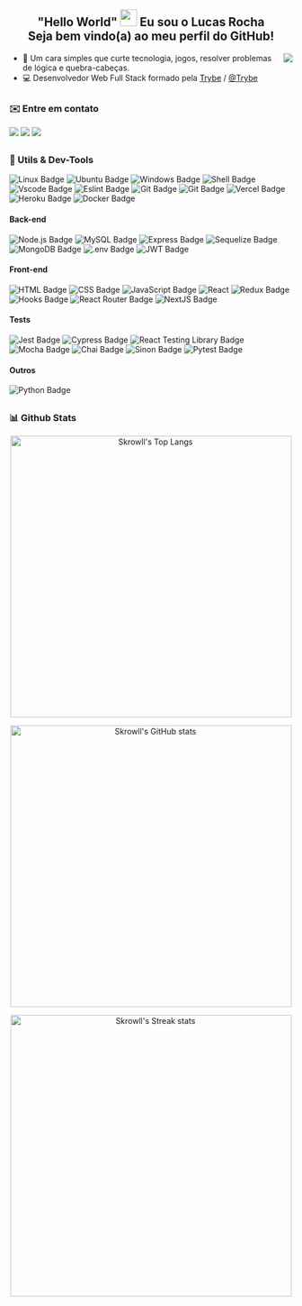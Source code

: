 <h2 align="center">"Hello World" <img width="30px" src="https://em-content.zobj.net/source/noto-emoji-animations/344/waving-hand_1f44b.gif"/>  Eu sou o Lucas Rocha <br> Seja bem vindo(a) ao meu perfil do GitHub!</h2>
<img align="right" src ="https://raw.githubusercontent.com/gist/skrowll/f6c3e204963fbb25bfd7f1cc3a7014af/raw/ddcf260798e5c279c84d257d649b94d6806e2e68/githubcard-v2.svg"/>

- 🚀 Um cara simples que curte tecnologia, jogos, resolver problemas de lógica e quebra-cabeças.
- 💻 Desenvolvedor Web Full Stack formado pela [Trybe](https://www.betrybe.com/) / [@Trybe](https://github.com/tryber)
##
### ✉️ Entre em contato ###
<a href="mailto:lucasdejesus.rocha@hotmail.com" target="_blank"><img src="https://img.shields.io/badge/-email-323330?style=for-the-badge&logo=gmail&logoColor=red"></a>
<a href="https://api.whatsapp.com/send?phone=5511964421447" target="_blank"><img src="https://img.shields.io/badge/-whatsapp-323330?style=for-the-badge&logo=whatsapp&logoColor=green"></a>
<a href="https://www.linkedin.com/in/lucasjrocha/" target="_blank"><img src="https://img.shields.io/badge/-LinkedIn-323330?style=for-the-badge&logo=linkedin&logoColor=blue"></a> 
##
### 🧰 Utils & Dev-Tools ###
![Linux Badge](https://img.shields.io/badge/Linux-323330?style=for-the-badge&logo=linux&logoColor=black)
![Ubuntu Badge](https://img.shields.io/badge/Ubuntu-323330?style=for-the-badge&logo=ubuntu&logoColor=orange)
![Windows Badge](https://img.shields.io/badge/Windows-323330?style=for-the-badge&logo=windows&logoColor=dodgerblue)
![Shell Badge](https://img.shields.io/badge/shell-323330?style=for-the-badge&logo=powershell&logoColor=white)
![Vscode Badge](https://img.shields.io/badge/Vscode-323330?style=for-the-badge&logo=visual%20studio&logoColor=blue)
![Eslint Badge](https://img.shields.io/badge/eslint-323330?style=for-the-badge&logo=eslint&logoColor=mediumslateblue)
![Git Badge](https://img.shields.io/badge/-Git-323330?style=for-the-badge&logo=git&logoColor=red)
![Git Badge](https://img.shields.io/badge/-GitHub-323330?style=for-the-badge&logo=github&logoColor=red)
![Vercel Badge](https://img.shields.io/badge/Vercel-323330?style=for-the-badge&logo=vercel&logoColor=white)
![Heroku Badge](https://img.shields.io/badge/Heroku-323330?style=for-the-badge&logo=heroku&logoColor=blueviolet)
![Docker Badge](https://img.shields.io/badge/Docker-323330?style=for-the-badge&logo=Docker&logoColor=blue)
#### Back-end ####
![Node.js Badge](https://img.shields.io/badge/-Node.js-323330?style=for-the-badge&logo=node.js&logoColor=green)
![MySQL Badge](https://img.shields.io/badge/MySQL-323330?style=for-the-badge&logo=mysql&logoColor=blue)
![Express Badge](https://img.shields.io/badge/-Express.js-323330?style=for-the-badge&logo=Express&logoColor=black)
![Sequelize Badge](https://img.shields.io/badge/-Sequelize-323330?style=for-the-badge&logo=sequelize&logoColor=blue)
![MongoDB Badge](https://img.shields.io/badge/-Mongodb-323330?style=for-the-badge&logo=mongodb&logoColor=green)
![.env Badge](https://img.shields.io/badge/.env-323330?style=for-the-badge&logo=.env&logoColor=yellow)
![JWT Badge](https://img.shields.io/badge/json%20web%20tokens-323330?style=for-the-badge&logo=json-web-tokens&logoColor=magenta)
#### Front-end ####
![HTML Badge](https://img.shields.io/badge/-HTML-323330?style=for-the-badge&logo=html5&logoColor=orange)
![CSS Badge](https://img.shields.io/badge/-CSS-323330?style=for-the-badge&logo=css3&logoColor=blue)
![JavaScript Badge](https://img.shields.io/badge/JavaScript-323330?style=for-the-badge&logo=javascript&logoColor=F7DF1E)
![React](https://img.shields.io/badge/react-323330?style=for-the-badge&logo=react&logoColor=cyan)
![Redux Badge](https://img.shields.io/badge/-Redux-323330?style=for-the-badge&logo=Redux&logoColor=purple)
![Hooks Badge](https://img.shields.io/badge/-Hooks-323330?style=for-the-badge&logo=React&logoColor=cyan)
![React Router Badge](https://img.shields.io/badge/-React%20Router-323330?style=for-the-badge&logo=React-router&logoColor=red)
![NextJS Badge](https://img.shields.io/badge/-Next.js-323330?style=for-the-badge&logo=Next.js&logoColor=white)
#### Tests ####
![Jest Badge](https://img.shields.io/badge/-Jest-323330?style=for-the-badge&logo=jest&logoColor=orangered)
![Cypress Badge](https://img.shields.io/badge/-Cypress-323330?style=for-the-badge&logo=cypress&logoColor=white)
![React Testing Library Badge](https://img.shields.io/badge/-RTL-323330?style=for-the-badge&logo=testing-library&logoColor=#E33332)
![Mocha Badge](https://img.shields.io/badge/Mocha-323330?style=for-the-badge&logo=mocha&logoColor=#8D6748)
![Chai Badge](https://img.shields.io/badge/Chai-323330?style=for-the-badge&logo=chai&logoColor=red)
![Sinon Badge](https://img.shields.io/badge/sinon.js-323330?style=for-the-badge&logo=sinon)
![Pytest Badge](https://img.shields.io/badge/Pytest-323330?style=for-the-badge&logo=pytest&logoColor=blue)
#### Outros ####
![Python Badge](https://img.shields.io/badge/Python-323330?style=for-the-badge&logo=python&logoColor=yellow)

##
### 📊 Github Stats ###

<div align="center">
  <p><img align="center" width="500em" alt="Skrowll's Top Langs" src ="https://github-readme-stats.vercel.app/api/top-langs?username=skrowll&show_icons=true&locale=en&layout=compact&theme=onedark"/></p>
  <p><img align="center" width="500em" alt="Skrowll's GitHub stats" src ="https://github-readme-stats.vercel.app/api?username=skrowll&count_private=true&show_icons=true&hide=issues,contribs&theme=onedark"/></p>
  <p><img align="center" width="500em" alt="Skrowll's Streak stats" src ="https://github-readme-streak-stats.herokuapp.com/?user=skrowll&theme=onedark&"/></p>
</div>

##

<!---
- 👋 Hi, I’m @skrowll
- 👀 I’m interested in ...
- 🌱 I’m currently learning ...
- 💞️ I’m looking to collaborate on ...
- 📫 How to reach me ...


skrowll/skrowll is a ✨ special ✨ repository because its `README.md` (this file) appears on your GitHub profile.
You can click the Preview link to take a look at your changes.
--->
